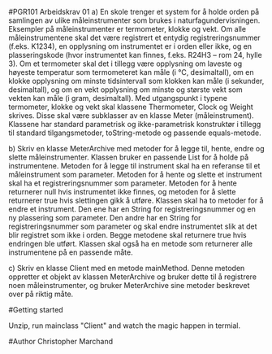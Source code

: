 #PGR101 Arbeidskrav 01
a) En skole trenger et system for å holde orden på samlingen av ulike måleinstrumenter som
brukes i naturfagundervisningen. Eksempler på måleinstrumenter er termometer, klokke og
vekt.
Om alle måleinstrumentene skal det være registrert et entydig registreringsnummer (f.eks.
K1234), en opplysning om instrumentet er i orden eller ikke, og en plasseringskode (hvor
instrumentet kan finnes, f.eks. R24H3 – rom 24, hylle 3).
Om et termometer skal det i tillegg være opplysning om laveste og høyeste temperatur som
termometeret kan måle (i °C, desimaltall), om en klokke opplysning om minste tidsintervall
som klokken kan måle (i sekunder, desimaltall), og om en vekt opplysning om minste og
største vekt som vekten kan måle (i gram, desimaltall).
Med utgangspunkt i typene termometer, klokke og vekt skal klassene Thermometer,
Clock og Weight skrives. Disse skal være subklasser av en klasse Meter
(måleinstrument).
Klassene har standard parametrisk og ikke-parametrisk konstruktør i tillegg til standard
tilgangsmetoder, toString-metode og passende equals-metode.

b) Skriv en klasse MeterArchive med metoder for å legge til, hente, endre og slette
måleinstrumenter. Klassen bruker en passende List for å holde på instrumentene.
Metoden for å legge til instrument skal ha en referanse til et måleinstrument som parameter.
Metoden for å hente og slette et instrument skal ha et registreringsnummer som parameter.
Metoden for å hente returnerer null hvis instrumentet ikke finnes, og metoden for å
slette returnerer true hvis slettingen gikk å utføre.
Klassen skal ha to metoder for å endre et instrument. Den ene har en String for
registreringsnummer og en ny plassering som parameter. Den andre har en String for
registreringsnummer som parameter og skal endre instrumentet slik at det blir registret som
ikke i orden. Begge metodene skal returnere true hvis endringen ble utført.
Klassen skal også ha en metode som returnerer alle instrumentene på en passende måte.

c) Skriv en klasse Client med en metode mainMethod. Denne metoden oppretter et
objekt av klassen MeterArchive og bruker dette til å registrere noen måleinstrumenter,
og bruker MeterArchive sine metoder beskrevet over på riktig måte.

#Getting started

Unzip, run mainclass "Client" and watch the magic happen in termial.

#Author
Christopher Marchand

